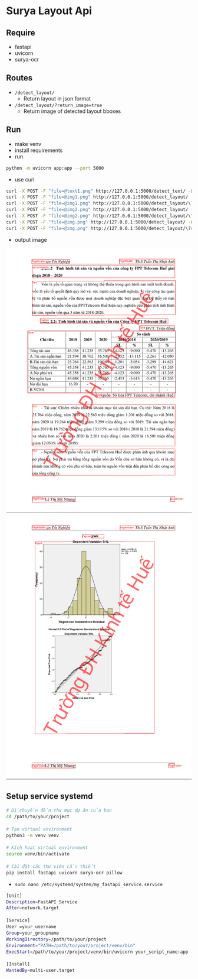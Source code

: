 # Surya Layout Api


## Require 
- fastapi 
- uvicorn
- surya-ocr

## Routes

- `/detect_layout/`
  - Return layout in json format
- `/detect_layout/?return_image=true`
  - Return image of detected layout bboxes

## Run
- make venv
- install requirements
- run

```bash
python -m uvicorn app:app --port 5000
```

- use curl 

```bash
curl -X POST -F "file=@text1.png" http://127.0.0.1:5000/detect_text/ -Lo out.text1.json
curl -X POST -F "file=@img1.png" http://127.0.0.1:5000/detect_layout/ -Lo out.img1.json
curl -X POST -F "file=@img1.png" http://127.0.0.1:5000/detect_layout/\?return_image\=true -Lo out.img1.png
curl -X POST -F "file=@img2.png" http://127.0.0.1:5000/detect_layout/ -Lo out.img2.json
curl -X POST -F "file=@img2.png" http://127.0.0.1:5000/detect_layout/\?return_image\=true -Lo out.img2.png
curl -X POST -F "file=@img.png" http://127.0.0.1:5000/detect_layout/ -Lo out.img.json
curl -X POST -F "file=@img.png" http://127.0.0.1:5000/detect_layout/\?return_image\=true -Lo out.img.png
```

- output image

![Img1](out.img1.png)
![Img2](out.img2.png)


## Setup service systemd

```bash
# Di chuyển đến thư mục dự án của bạn
cd /path/to/your/project

# Tạo virtual environment
python3 -m venv venv

# Kích hoạt virtual environment
source venv/bin/activate

# Cài đặt các thư viện cần thiết
pip install fastapi uvicorn surya-ocr pillow
```

- `sudo nano /etc/systemd/system/my_fastapi_service.service`

```bash
[Unit]
Description=FastAPI Service
After=network.target

[Service]
User =your_username
Group=your_groupname
WorkingDirectory=/path/to/your/project
Environment="PATH=/path/to/your/project/venv/bin"
ExecStart=/path/to/your/project/venv/bin/uvicorn your_script_name:app --host 0.0.0.0 --port 8000

[Install]
WantedBy=multi-user.target
```